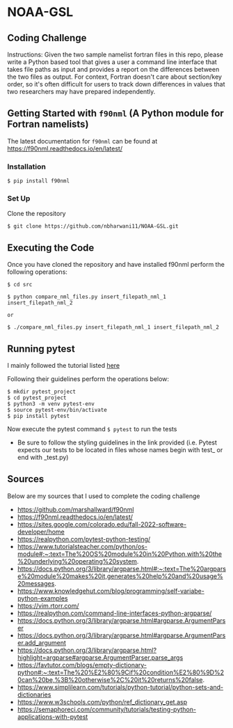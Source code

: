 # NOAA-GSL

## **Coding Challenge**

Instructions:
Given the two sample namelist fortran files in this repo, please write a Python based tool that gives a user a command line interface that takes file paths as input and provides a report on the differences between the two files as output. For context, Fortran doesn't care about section/key order, so it's often difficult for users to track down differences in values that two researchers may have prepared independently. 


## **Getting Started with `f90nml` (A Python module for Fortran namelists)**

The latest documentation for `f90nml` can be found at https://f90nml.readthedocs.io/en/latest/

### **Installation**

```$ pip install f90nml```

### **Set Up**

Clone the repository

```$ git clone https://github.com/nbharwani11/NOAA-GSL.git```


## **Executing the Code**

Once you have cloned the repository and have installed f90nml perform the following operations:

```
$ cd src
```

```
$ python compare_nml_files.py insert_filepath_nml_1 insert_filepath_nml_2

or

$ ./compare_nml_files.py insert_filepath_nml_1 insert_filepath_nml_2
```

## **Running pytest**

I mainly followed the tutorial listed [here](https://semaphoreci.com/community/tutorials/testing-python-applications-with-pytest)

Following their guidelines perform the operations below:

```
$ mkdir pytest_project
$ cd pytest_project
$ python3 -m venv pytest-env
$ source pytest-env/bin/activate
$ pip install pytest
```

Now execute the pytest command ```$ pytest``` to run the tests

- Be sure to follow the styling guidelines in the link provided 
(i.e. Pytest expects our tests to be located in files whose names begin with test_ or end with _test.py)


## **Sources**

Below are my sources that I used to complete the coding challenge

- https://github.com/marshallward/f90nml
- https://f90nml.readthedocs.io/en/latest/
- https://sites.google.com/colorado.edu/fall-2022-software-developer/home
- https://realpython.com/pytest-python-testing/
- https://www.tutorialsteacher.com/python/os-module#:~:text=The%20OS%20module%20in%20Python,with%20the%20underlying%20operating%20system.
- https://docs.python.org/3/library/argparse.html#:~:text=The%20argparse%20module%20makes%20it,generates%20help%20and%20usage%20messages.
- https://www.knowledgehut.com/blog/programming/self-variabe-python-examples
- https://vim.rtorr.com/
- https://realpython.com/command-line-interfaces-python-argparse/
- https://docs.python.org/3/library/argparse.html#argparse.ArgumentParser
- https://docs.python.org/3/library/argparse.html#argparse.ArgumentParser.add_argument
- https://docs.python.org/3/library/argparse.html?highlight=argparse#argparse.ArgumentParser.parse_args
- https://favtutor.com/blogs/empty-dictionary-python#:~:text=The%20%E2%80%9Cif%20condition%E2%80%9D%20can%20be,%3B%20otherwise%2C%20it%20returns%20false.
- https://www.simplilearn.com/tutorials/python-tutorial/python-sets-and-dictionaries
- https://www.w3schools.com/python/ref_dictionary_get.asp
- https://semaphoreci.com/community/tutorials/testing-python-applications-with-pytest
